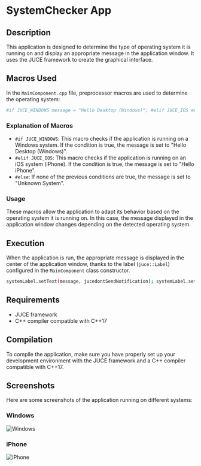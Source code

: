 # SystemChecker App

## Description
This application is designed to determine the type of operating system it is running on and display an appropriate message in the application window. It uses the JUCE framework to create the graphical interface.

## Macros Used
In the `MainComponent.cpp` file, preprocessor macros are used to determine the operating system:

```bash
#if JUCE_WINDOWS message = "Hello Desktop (Windows)"; #elif JUCE_IOS message = "Hello iPhone"; #else message = "Unknown System"; #endif
```

### Explanation of Macros
- `#if JUCE_WINDOWS`: This macro checks if the application is running on a Windows system. If the condition is true, the message is set to "Hello Desktop (Windows)".
- `#elif JUCE_IOS`: This macro checks if the application is running on an iOS system (iPhone). If the condition is true, the message is set to "Hello iPhone".
- `#else`: If none of the previous conditions are true, the message is set to "Unknown System".

### Usage
These macros allow the application to adapt its behavior based on the operating system it is running on. In this case, the message displayed in the application window changes depending on the detected operating system.

## Execution
When the application is run, the appropriate message is displayed in the center of the application window, thanks to the label (`juce::Label`) configured in the `MainComponent` class constructor.

```bash
systemLabel.setText(message, jucedontSendNotification); systemLabel.setJustificationType(juceJustification::centred); addAndMakeVisible(systemLabel);
```

## Requirements
- JUCE framework
- C++ compiler compatible with C++17

## Compilation
To compile the application, make sure you have properly set up your development environment with the JUCE framework and a C++ compiler compatible with C++17.

## Screenshots
Here are some screenshots of the application running on different systems:

### Windows
![Windows](Windows.PNG)

### iPhone
![iPhone](Iphone.png)

